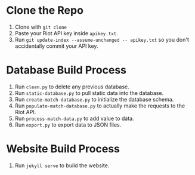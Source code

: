 # Clone the Repo
1. Clone with `git clone`
2. Paste your Riot API key inside `apikey.txt`.
3. Run `git update-index --assume-unchanged -- apikey.txt` so you don't accidentally commit your API key.

# Database Build Process
1. Run `clean.py` to delete any previous database.
2. Run `static-database.py` to pull static data into the database.
3. Run `create-match-database.py` to initialize the database schema.
4. Run `populate-match-database.py` to actually make the requests to the Riot API.
5. Run `process-match-data.py` to add value to data.
6. Run `export.py` to export data to JSON files.

# Website Build Process
1. Run `jekyll serve` to build the website.